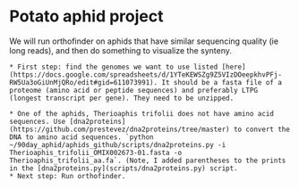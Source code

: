 # Potato aphid project

We will run orthofinder on aphids that have similar sequencing quality (ie long reads), and then do something to visualize the synteny.

    * First step: find the genomes we want to use listed [here](https://docs.google.com/spreadsheets/d/1YTeKEWSZg9Z5VIzDOeepkhvPFj-RW5Ua3oGiUnMjQRo/edit#gid=611073991). It should be a fasta file of a proteome (amino acid or peptide sequences) and preferably LTPG (longest transcript per gene). They need to be unzipped. 

    * One of the aphids, Therioaphis trifolii does not have amino acid sequences. Use [dna2proteins](https://github.com/prestevez/dna2proteins/tree/master) to convert the DNA to amino acid sequences. `python ~/90day_aphid/aphids_github/scripts/dna2proteins.py -i Therioaphis_trifolii_OMIX002673-01.fasta -o Therioaphis_trifolii_aa.fa`. (Note, I added parentheses to the prints in the [dna2proteins.py](scripts/dna2proteins.py) script.
    * Next step: Run orthofinder.


